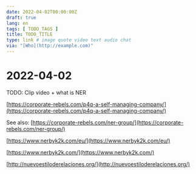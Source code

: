```yaml
---
date: 2022-04-02T00:00:00Z
draft: true
lang: en
tags: [ TODO_TAGS ]
title: TODO_TITLE
type: link # image quote video text audio chat
via: "[Who](http://example.com)"
---
```



# 2022-04-02


TODO: Clip vídeo + what is NER

[https://corporate-rebels.com/p4q-a-self-managing-company/](https://corporate-rebels.com/p4q-a-self-managing-company/)

See also:
[https://corporate-rebels.com/ner-group/](https://corporate-rebels.com/ner-group/)

[https://www.nerbyk2k.com/eu/](https://www.nerbyk2k.com/eu/)

[https://www.nerbyk2k.com/](https://www.nerbyk2k.com/)

[http://nuevoestiloderelaciones.org/](http://nuevoestiloderelaciones.org/)

